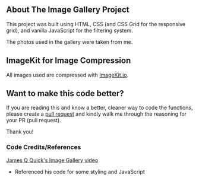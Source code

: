 ## About The Image Gallery Project

This project was built using HTML, CSS (and CSS Grid for the responsive grid), and vanilla JavaScript for the filtering system.

The photos used in the gallery were taken from me.

## ImageKit for Image Compression

All images used are compressed with [ImageKit.io](https://imagekit.io/).

## Want to make this code better?

If you are reading this and know a better, cleaner way to code the functions, please create a [pull request](https://github.com/connorocampo/image-gallery/pulls) and kindly walk me through the reasoning for your PR (pull request).

Thank you!

### Code Credits/References

[James Q Quick's Image Gallery video](https://www.youtube.com/watch?v=vQc3EmFCWRw&t=950s)

- Referenced his code for some styling and JavaScript
